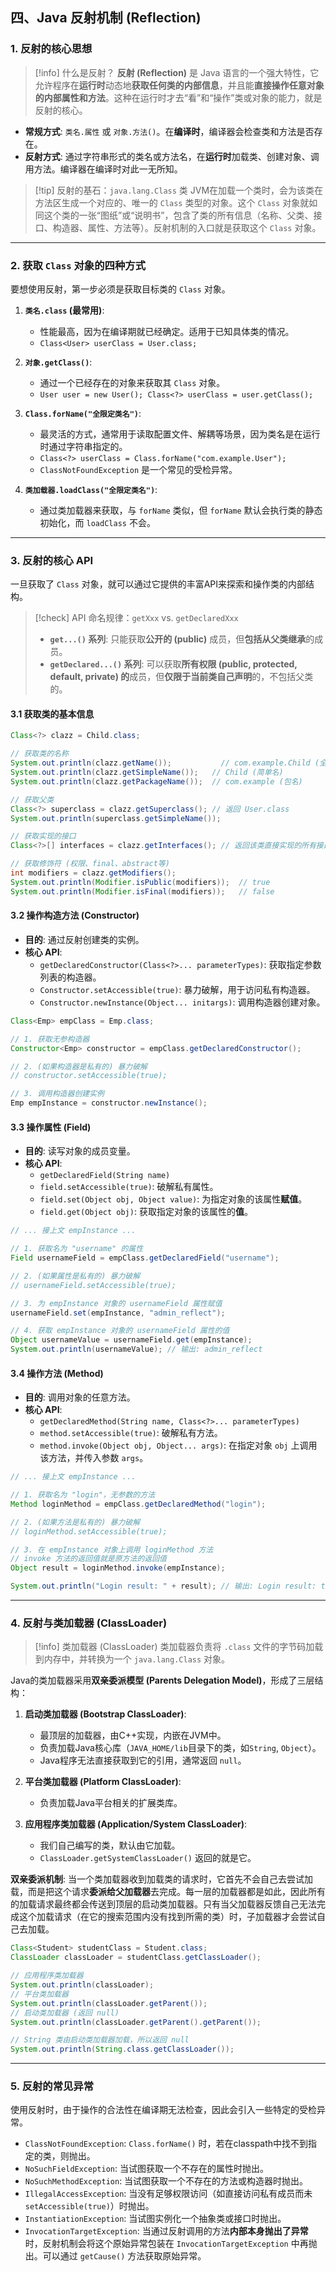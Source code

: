 ## 四、Java 反射机制 (Reflection)

### 1. 反射的核心思想

> [!info] 什么是反射？
> **反射 (Reflection)** 是 Java 语言的一个强大特性，它允许程序在**运行时**动态地**获取任何类的内部信息**，并且能**直接操作任意对象的内部属性和方法**。这种在运行时才去“看”和“操作”类或对象的能力，就是反射的核心。

-   **常规方式**: `类名.属性` 或 `对象.方法()`。在**编译时**，编译器会检查类和方法是否存在。
-   **反射方式**: 通过字符串形式的类名或方法名，在**运行时**加载类、创建对象、调用方法。编译器在编译时对此一无所知。

> [!tip] 反射的基石：`java.lang.Class` 类
> JVM在加载一个类时，会为该类在方法区生成一个对应的、唯一的 `Class` 类型的对象。这个 `Class` 对象就如同这个类的一张“图纸”或“说明书”，包含了类的所有信息（名称、父类、接口、构造器、属性、方法等）。反射机制的入口就是获取这个 `Class` 对象。

---

### 2. 获取 `Class` 对象的四种方式

要想使用反射，第一步必须是获取目标类的 `Class` 对象。

1.  **`类名.class` (最常用)**:
    -   性能最高，因为在编译期就已经确定。适用于已知具体类的情况。
    -   `Class<User> userClass = User.class;`

2.  **`对象.getClass()`**:
    -   通过一个已经存在的对象来获取其 `Class` 对象。
    -   `User user = new User(); Class<?> userClass = user.getClass();`

3.  **`Class.forName("全限定类名")`**:
    -   最灵活的方式，通常用于读取配置文件、解耦等场景，因为类名是在运行时通过字符串指定的。
    -   `Class<?> userClass = Class.forName("com.example.User");`
    -   `ClassNotFoundException` 是一个常见的受检异常。

4.  **`类加载器.loadClass("全限定类名")`**:
    -   通过类加载器来获取，与 `forName` 类似，但 `forName` 默认会执行类的静态初始化，而 `loadClass` 不会。

---

### 3. 反射的核心 API

一旦获取了 `Class` 对象，就可以通过它提供的丰富API来探索和操作类的内部结构。

> [!check] API 命名规律：`getXxx` vs. `getDeclaredXxx`
> -   **`get...()` 系列**: 只能获取**公开的 (public)** 成员，但**包括从父类继承**的成员。
> -   **`getDeclared...()` 系列**: 可以获取**所有权限 (public, protected, default, private) 的**成员，但**仅限于当前类自己声明**的，不包括父类的。

#### 3.1 获取类的基本信息

```java
Class<?> clazz = Child.class;

// 获取类的名称
System.out.println(clazz.getName());           // com.example.Child (全限定名)
System.out.println(clazz.getSimpleName());   // Child (简单名)
System.out.println(clazz.getPackageName());  // com.example (包名)

// 获取父类
Class<?> superclass = clazz.getSuperclass(); // 返回 User.class
System.out.println(superclass.getSimpleName());

// 获取实现的接口
Class<?>[] interfaces = clazz.getInterfaces(); // 返回该类直接实现的所有接口

// 获取修饰符 (权限、final、abstract等)
int modifiers = clazz.getModifiers();
System.out.println(Modifier.isPublic(modifiers));  // true
System.out.println(Modifier.isFinal(modifiers));   // false
```

#### 3.2 操作构造方法 (Constructor)

-   **目的**: 通过反射创建类的实例。
-   **核心 API**:
    -   `getDeclaredConstructor(Class<?>... parameterTypes)`: 获取指定参数列表的构造器。
    -   `Constructor.setAccessible(true)`: 暴力破解，用于访问私有构造器。
    -   `Constructor.newInstance(Object... initargs)`: 调用构造器创建对象。

```java
Class<Emp> empClass = Emp.class;

// 1. 获取无参构造器
Constructor<Emp> constructor = empClass.getDeclaredConstructor();

// 2. (如果构造器是私有的) 暴力破解
// constructor.setAccessible(true);

// 3. 调用构造器创建实例
Emp empInstance = constructor.newInstance();
```

#### 3.3 操作属性 (Field)

-   **目的**: 读写对象的成员变量。
-   **核心 API**:
    -   `getDeclaredField(String name)`
    -   `field.setAccessible(true)`: 破解私有属性。
    -   `field.set(Object obj, Object value)`: 为指定对象的该属性**赋值**。
    -   `field.get(Object obj)`: 获取指定对象的该属性的**值**。

```java
// ... 接上文 empInstance ...

// 1. 获取名为 "username" 的属性
Field usernameField = empClass.getDeclaredField("username");

// 2. (如果属性是私有的) 暴力破解
// usernameField.setAccessible(true);

// 3. 为 empInstance 对象的 usernameField 属性赋值
usernameField.set(empInstance, "admin_reflect");

// 4. 获取 empInstance 对象的 usernameField 属性的值
Object usernameValue = usernameField.get(empInstance);
System.out.println(usernameValue); // 输出: admin_reflect
```
#### 3.4 操作方法 (Method)

-   **目的**: 调用对象的任意方法。
-   **核心 API**:
    -   `getDeclaredMethod(String name, Class<?>... parameterTypes)`
    -   `method.setAccessible(true)`: 破解私有方法。
    -   `method.invoke(Object obj, Object... args)`: 在指定对象 `obj` 上调用该方法，并传入参数 `args`。

```java
// ... 接上文 empInstance ...

// 1. 获取名为 "login"，无参数的方法
Method loginMethod = empClass.getDeclaredMethod("login");

// 2. (如果方法是私有的) 暴力破解
// loginMethod.setAccessible(true);

// 3. 在 empInstance 对象上调用 loginMethod 方法
// invoke 方法的返回值就是原方法的返回值
Object result = loginMethod.invoke(empInstance);

System.out.println("Login result: " + result); // 输出: Login result: true
```

---

### 4. 反射与类加载器 (ClassLoader)

> [!info] 类加载器 (ClassLoader)
> 类加载器负责将 `.class` 文件的字节码加载到内存中，并转换为一个 `java.lang.Class` 对象。

Java的类加载器采用**双亲委派模型 (Parents Delegation Model)**，形成了三层结构：

1.  **启动类加载器 (Bootstrap ClassLoader)**:
    -   最顶层的加载器，由C++实现，内嵌在JVM中。
    -   负责加载Java核心库（`JAVA_HOME/lib`目录下的类，如`String`, `Object`）。
    -   Java程序无法直接获取到它的引用，通常返回 `null`。

2.  **平台类加载器 (Platform ClassLoader)**:
    -   负责加载Java平台相关的扩展类库。

3.  **应用程序类加载器 (Application/System ClassLoader)**:
    -   我们自己编写的类，默认由它加载。
    -   `ClassLoader.getSystemClassLoader()` 返回的就是它。

**双亲委派机制**:
当一个类加载器收到加载类的请求时，它首先不会自己去尝试加载，而是把这个请求**委派给父加载器**去完成。每一层的加载器都是如此，因此所有的加载请求最终都会传送到顶层的启动类加载器。只有当父加载器反馈自己无法完成这个加载请求（在它的搜索范围内没有找到所需的类）时，子加载器才会尝试自己去加载。

```java
Class<Student> studentClass = Student.class;
ClassLoader classLoader = studentClass.getClassLoader();

// 应用程序类加载器
System.out.println(classLoader);
// 平台类加载器
System.out.println(classLoader.getParent());
// 启动类加载器 (返回 null)
System.out.println(classLoader.getParent().getParent());

// String 类由启动类加载器加载，所以返回 null
System.out.println(String.class.getClassLoader());
```
---

### 5. 反射的常见异常

使用反射时，由于操作的合法性在编译期无法检查，因此会引入一些特定的受检异常。

-   `ClassNotFoundException`: `Class.forName()` 时，若在classpath中找不到指定的类，则抛出。
-   `NoSuchFieldException`: 当试图获取一个不存在的属性时抛出。
-   `NoSuchMethodException`: 当试图获取一个不存在的方法或构造器时抛出。
-   `IllegalAccessException`: 当没有足够权限访问（如直接访问私有成员而未 `setAccessible(true)`）时抛出。
-   `InstantiationException`: 当试图实例化一个抽象类或接口时抛出。
-   `InvocationTargetException`: 当通过反射调用的方法**内部本身抛出了异常**时，反射机制会将这个原始异常包装在 `InvocationTargetException` 中再抛出。可以通过 `getCause()` 方法获取原始异常。
